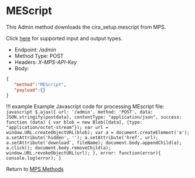 # MEScript

This Admin method downloads the cira_setup.mescript from MPS. 

Click [here](types.md) for supported input and output types.

* Endpoint: */admin*
* Method Type: POST
* Headers: *X-MPS-API-Key*
* Body:

``` json
{  
   "method":"MEScript",
   "payload":{}
}
```

!!! example
	Example Javascript code for processing MEscript file:
	``` javascript
	$.ajax({
	url: '/admin',
	method: 'POST',
	data: JSON.stringify(postdata),
	contentType: "application/json",
	success: function (data) {
		var blob = new Blob([data], {type: "application/octet-stream"});
		var url = window.URL.createObjectURL(blob);
		var a = document.createElement('a');
		a.setAttribute('hidden', '');
		a.setAttribute('href', url);
		a.setAttribute('download', fileName);
		document.body.appendChild(a);
		a.click();
		document.body.removeChild(a);
		window.URL.revokeObjectURL(url);
	},
	error: function(error){
	  console.log(error);
	}       
	```

Return to [MPS Methods](../indexMPS.md)